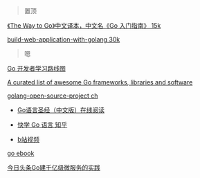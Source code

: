 > 置顶

[《The Way to Go》中文译本，中文名《Go 入门指南》 15k](https://github.com/Unknwon/the-way-to-go_ZH_CN/blob/master/eBook/directory.md)

[build-web-application-with-golang  30k](https://github.com/astaxie/build-web-application-with-golang/blob/master/zh/preface.md)


> 嗯
 
[Go 开发者学习路线图](https://github.com/Quorafind/golang-developer-roadmap-cn)

[A curated list of awesome Go frameworks, libraries and software](https://github.com/avelino/awesome-go)



[golang-open-source-project ch](https://github.com/hackstoic/golang-open-source-projects#%E7%9B%AE%E5%BD%95)



- [Go语言圣经（中文版）在线阅读](https://docs.hacknode.org/gopl-zh/)

- [快学 Go 语言 知乎](https://zhuanlan.zhihu.com/quickgo)

- [b站视频 ](https://search.bilibili.com/all?keyword=GO%E8%AF%AD%E8%A8%80)

[go ebook](https://github.com/dariubs/GoBooks)

[今日头条Go建千亿级微服务的实践](https://www.jianshu.com/p/ea9ab1b67dce)
